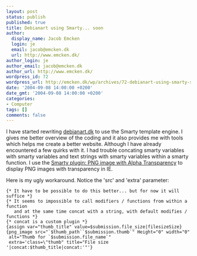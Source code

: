 ```yaml
---
layout: post
status: publish
published: true
title: Debianart using Smarty... soon
author:
  display_name: Jacob Emcken
  login: je
  email: jacob@emcken.dk
  url: http://www.emcken.dk/
author_login: je
author_email: jacob@emcken.dk
author_url: http://www.emcken.dk/
wordpress_id: 72
wordpress_url: http://emcken.dk/wp/archives/72-debianart-using-smarty-soon.html
date: '2004-09-08 14:00:00 +0200'
date_gmt: '2004-09-08 14:00:00 +0200'
categories:
- Computer
tags: []
comments: false
---
```

I have started rewriting [debianart.dk][] to use the Smarty template engine. I gives me better overview of the coding and it also provides me with tools which helps me create a better website. Although I have already encountered a few quirks with it. I had trouble concating smarty variables with smarty variables and text strings with smarty variables within a smarty function. I use the <a href="http://smarty.incutio.com/?page=PNGImagePlugin">Smarty plugin: PNG image with Alpha Transparency</a> to display PNG images with transparency in IE.

Here is my ugly workaround. Notice the 'src' and 'extra' parameter:

    {* It have to be possible to do this better... but for now it will suffice *}
    {* It seems to impossible to call modifiers / functions from within a function
       and at the same time concat with a string, with default modifies / functions *}
    {* concat is a custom plugin *}
    {assign var="thumb_title" value=$submission.file_size|filesizeSize}
    {png_image src="`$thumb_path``$submission.thumb`" Height="0" width="0"
     alt="Thumb for `$submission.file_name`"
     extra='class=\"thumb" title="File size '|concat:$thumb_title|concat:'"'}

[debianart.dk]: http://www.debianart.dk/

